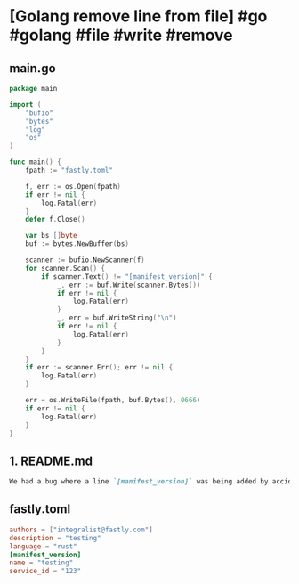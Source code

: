 # [Golang remove line from file] #go #golang #file #write #remove

## main.go

```go
package main

import (
	"bufio"
	"bytes"
	"log"
	"os"
)

func main() {
	fpath := "fastly.toml"

	f, err := os.Open(fpath)
	if err != nil {
		log.Fatal(err)
	}
	defer f.Close()

	var bs []byte
	buf := bytes.NewBuffer(bs)

	scanner := bufio.NewScanner(f)
	for scanner.Scan() {
		if scanner.Text() != "[manifest_version]" {
			_, err := buf.Write(scanner.Bytes())
			if err != nil {
				log.Fatal(err)
			}
			_, err = buf.WriteString("\n")
			if err != nil {
				log.Fatal(err)
			}
		}
	}
	if err := scanner.Err(); err != nil {
		log.Fatal(err)
	}

	err = os.WriteFile(fpath, buf.Bytes(), 0666)
	if err != nil {
		log.Fatal(err)
	}
}
```

## 1. README.md

```markdown
We had a bug where a line `[manifest_version]` was being added by accident.
```

## fastly.toml

```toml
authors = ["integralist@fastly.com"]
description = "testing"
language = "rust"
[manifest_version]
name = "testing"
service_id = "123"
```

